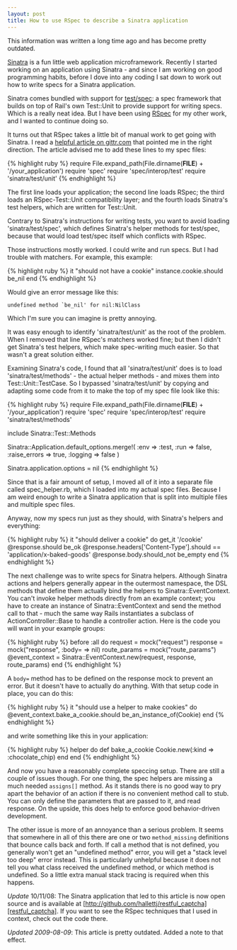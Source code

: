 ```yaml
---
layout: post
title: How to use RSpec to describe a Sinatra application
---
```


This information was written a long time ago and has become pretty outdated.

[Sinatra][] is a fun little web application microframework. Recently I
started working on an application using Sinatra - and since I am
working on good programming habits, before I dove into any coding I
sat down to work out how to write specs for a Sinatra application.

[Sinatra]: http://sinatrarb.com/

Sinatra comes bundled with support for [test/spec][]: a spec framework
that builds on top of Rail's own Test::Unit to provide support for
writing specs. Which is a really neat idea. But I have been using
[RSpec][] for my other work, and I wanted to continue doing so.

[test/spec]: http://chneukirchen.org/repos/testspec/README
[RSpec]: http://rspec.info/

It turns out that RSpec takes a little bit of manual work to get
going with Sinatra. I read a [helpful article on gittr.com][] that
pointed me in the right direction. The article advised me to add these
lines to my spec files:

{% highlight ruby %}
require File.expand_path(File.dirname(__FILE__) + '/your_application')
require 'spec'
require 'spec/interop/test'
require 'sinatra/test/unit'
{% endhighlight %}

The first line loads your application; the second line loads RSpec;
the third loads an RSpec-Test::Unit compatibility layer; and the
fourth loads Sinatra's test helpers, which are written for
Test::Unit.

[helpful article on gittr.com]: http://www.gittr.com/index.php/archive/sinatra-rspec-integration-without-a-patch-with-examples/

<!-- more -->

Contrary to Sinatra's instructions for writing tests, you
want to avoid loading 'sinatra/test/spec', which defines Sinatra's
helper methods for test/spec, because that would load test/spec itself
which conflicts with RSpec.

Those instructions mostly worked. I could write and run specs. But I
had trouble with matchers. For example, this example:

{% highlight ruby %}
it "should not have a cookie"
  instance.cookie.should be_nil
end
{% endhighlight %}

Would give an error message like this:

    undefined method `be_nil' for nil:NilClass

Which I'm sure you can imagine is pretty annoying.

It was easy enough to identify 'sinatra/test/unit' as the root of the
problem. When I removed that line RSpec's matchers worked fine; but
then I didn't get Sinatra's test helpers, which make spec-writing much
easier. So that wasn't a great solution either.

Examining Sinatra's code, I found that all 'sinatra/test/unit' does is
to load 'sinatra/test/methods' - the actual helper methods - and mixes
them into Test::Unit::TestCase. So I bypassed 'sinatra/test/unit' by
copying and adapting some code from it to make the top of my spec file
look like this:

{% highlight ruby %}
require File.expand_path(File.dirname(__FILE__) + '/your_application')
require 'spec'
require 'spec/interop/test'
require 'sinatra/test/methods'

include Sinatra::Test::Methods

Sinatra::Application.default_options.merge!(
  :env => :test,
  :run => false,
  :raise_errors => true,
  :logging => false
)

Sinatra.application.options = nil
{% endhighlight %}

Since that is a fair amount of setup, I moved all of it into a
separate file called spec_helper.rb, which I loaded into my actual
spec files. Because I am weird enough to write a Sinatra application
that is split into multiple files and multiple spec files.

Anyway, now my specs run just as they should, with Sinatra's helpers
and everything:

{% highlight ruby %}
it "should deliver a cookie" do
  get_it '/cookie'
  @response.should be_ok
  @response.headers['Content-Type'].should == 'application/x-baked-goods'
  @response.body.should_not be_empty
end
{% endhighlight %}

The next challenge was to write specs for Sinatra helpers. Although
Sinatra actions and helpers generally appear in the outermost
namespace, the DSL methods that define them actually bind the helpers
to Sinatra::EventContext. You can't invoke helper methods directly
from an example context; you have to create an instance of
Sinatra::EventContext and send the method call to that - much the same
way Rails instantiates a subclass of ActionController::Base to handle a
controller action. Here is the code you will want in your example
groups:

{% highlight ruby %}
before :all do
  request = mock("request")
  response = mock("response", :body= => nil)
  route_params = mock("route_params")
  @event_context = Sinatra::EventContext.new(request, response, route_params)
end
{% endhighlight %}

A `body=` method has to be defined on the response mock to prevent an
error. But it doesn't have to actually do anything. With that setup
code in place, you can do this:

{% highlight ruby %}
it "should use a helper to make cookies" do
  @event_context.bake_a_cookie.should be_an_instance_of(Cookie)
end
{% endhighlight %}

and write something like this in your application:

{% highlight ruby %}
helper do
  def bake_a_cookie
    Cookie.new(:kind => :chocolate_chip)
  end
end
{% endhighlight %}

And now you have a reasonably complete speccing setup. There are still
a couple of issues though. For one thing, the spec helpers are missing
a much needed `assigns[]` method. As it stands there is no good way to
pry apart the behavior of an action if there is no convenient method
call to stub. You can only define the parameters that are passed to
it, and read response. On the upside, this does help to enforce good
behavior-driven development.

The other issue is more of an annoyance than a serious problem. It
seems that somewhere in all of this there are one or two
`method_missing` definitions that bounce calls back and forth. If call
a method that is not defined, you generally won't get an "undefined
method" error, you will get a "stack level too deep" error
instead. This is particularly unhelpful because it does not tell you
what class received the undefined method, or which method is
undefined. So a little extra manual stack tracing is required when
this happens.

*Update* 10/11/08:
The Sinatra application that led to this article is now open source and is available at [http://github.com/hallettj/restful_captcha][restful_captcha]. If you want to see the RSpec techniques that I used in context, check out the code there.

[restful_captcha]: http://github.com/hallettj/restful_captcha

*Updated 2009-08-09*: This article is pretty outdated.  Added a note to that effect.  

